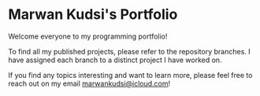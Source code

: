 # Marwan Kudsi's Portfolio

Welcome everyone to my programming portfolio!

To find all my published projects, please refer to the repository branches. I have assigned each branch to a distinct project I have worked on.

If you find any topics interesting and want to learn more, please feel free to reach out on my email marwankudsi@icloud.com!
